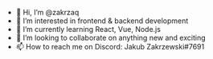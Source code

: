 - 👋 Hi, I’m @zakrzaq
- 👀 I’m interested in frontend & backend development
- 🌱 I’m currently learning React, Vue, Node.js
- 💞️ I’m looking to collaborate on anything new and exciting
- 📫 How to reach me on Discord: Jakub Zakrzewski#7691

<!---
zakrzaq/zakrzaq is a ✨ special ✨ repository because its `README.md` (this file) appears on your GitHub profile.
You can click the Preview link to take a look at your changes.
--->
